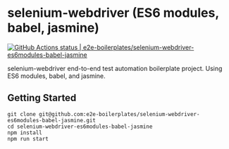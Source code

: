 # selenium-webdriver (ES6 modules, babel, jasmine)

[![GitHub Actions status | e2e-boilerplates/selenium-webdriver-es6modules-babel-jasmine](https://github.com/e2e-boilerplates/selenium-webdriver-es6modules-babel-jasmine/workflows/NodeCI/badge.svg)](https://github.com/e2e-boilerplates/selenium-webdriver-es6modules-babel-jasmine/actions?workflow=NodeCI)

selenium-webdriver end-to-end test automation boilerplate project. Using ES6 modules, babel, and jasmine.

## Getting Started

    git clone git@github.com:e2e-boilerplates/selenium-webdriver-es6modules-babel-jasmine.git
    cd selenium-webdriver-es6modules-babel-jasmine
    npm install
    npm run start
